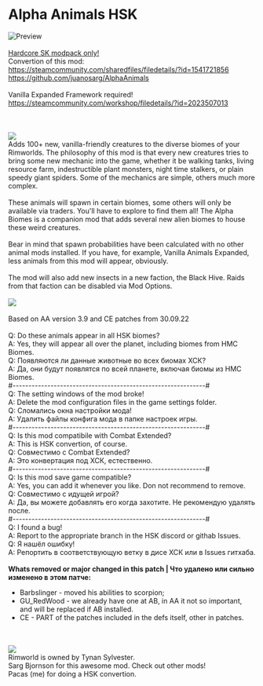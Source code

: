 # Alpha Animals HSK
![Preview](/__PREVIEW__/AA.png?raw=true "Preview")<br><br>
[Hardcore SK modpack only!](https://github.com/skyarkhangel/Hardcore-SK/tree/development)
<br>
Convertion of this mod:<br>
https://steamcommunity.com/sharedfiles/filedetails/?id=1541721856<br>
https://github.com/juanosarg/AlphaAnimals<br><br>
Vanilla Expanded Framework required!<br>
https://steamcommunity.com/workshop/filedetails/?id=2023507013<br><br>
<br><br>
<img src="https://i.imgur.com/svEwA2k.png"><br>
Adds 100+ new, vanilla-friendly creatures to the diverse biomes of your Rimworlds. The philosophy of this mod is that every new creatures tries to bring some new mechanic into the game, whether it be walking tanks, living resource farm, indestructible plant monsters, night time stalkers, or plain speedy giant spiders. Some of the mechanics are simple, others much more complex.<br><br>
These animals will spawn in certain biomes, some others will only be available via traders. You'll have to explore to find them all! The Alpha Biomes is a companion mod that adds several new alien biomes to house these weird creatures.<br><br>
Bear in mind that spawn probabilities have been calculated with no other animal mods installed. If you have, for example, Vanilla Animals Expanded, less animals from this mod will appear, obviously.<br><br>
The mod will also add new insects in a new faction, the Black Hive. Raids from that faction can be disabled via Mod Options.<br>
<br>
<img src="https://i.imgur.com/5KVUmeE.png"><br><br>
Based on AA version 3.9 and CE patches from 30.09.22 
<br><br>
Q: Do these animals appear in all HSK biomes?<br>
A: Yes, they will appear all over the planet, including biomes from HMC Biomes.<br>
Q: Появляются ли данные животные во всех биомах ХСК?<br>
A: Да, они будут появлятся по всей планете, включая биомы из HMC Biomes.<br>
#-------------------------------------------------------------#<br>
Q: The setting windows of the mod broke!<br>
A: Delete the mod configuration files in the game settings folder.<br>
Q: Сломались окна настройки мода!<br>
A: Удалить файлы конфига мода в папке настроек игры.<br>
#-------------------------------------------------------------#<br>
Q: Is this mod compatibile with Combat Extended?<br>
A: This is HSK convertion, of course.<br>
Q: Совместимо с Combat Extended?<br>
A: Это конвертация под ХСК, естественно.<br>
#-------------------------------------------------------------#<br>
Q: Is this mod save game compatible?<br>
A: Yes, you can add it whenever you like. Don not recommend to remove.<br>
Q: Совместимо с идущей игрой?<br>
A: Да, вы можете добавлять его когда захотите. Не рекомендую удалять после.<br>
#-------------------------------------------------------------#<br>
Q: I found a bug!<br>
A: Report to the appropriate branch in the HSK discord or githab Issues.<br>
Q: Я нашёл ошибку!<br>
A: Репортить в соответствующую ветку в дисе ХСК или в Issues гитхаба.<br><br>
<b>Whats removed or major changed in this patch | Что удалено или сильно изменено в этом патче:</b><br>
- Barbslinger - moved his abilities to scorpion;
- GU_RedWood - we already have one at AB, in AA it not so important, and will be replaced if AB installed.
- CE - PART of the patches included in the defs itself, other in patches. 

<br><br>
<img src="https://i.imgur.com/fdngbbh.png"><br>
Rimworld is owned by Tynan Sylvester.<br>
Sarg Bjornson for this awesome mod. Check out other mods!<br>
Pacas (me) for doing a HSK convertion.<br>